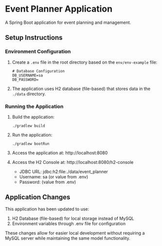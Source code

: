 # Event Planner Application

A Spring Boot application for event planning and management.

## Setup Instructions

### Environment Configuration

1. Create a `.env` file in the root directory based on the `env/env-example` file:
   ```
   # Database Configuration
   DB_USERNAME=sa
   DB_PASSWORD=
   ```

2. The application uses H2 database (file-based) that stores data in the `./data` directory.

### Running the Application

1. Build the application:
   ```
   ./gradlew build
   ```

2. Run the application:
   ```
   ./gradlew bootRun
   ```

3. Access the application at: http://localhost:8080

4. Access the H2 Console at: http://localhost:8080/h2-console
   - JDBC URL: jdbc:h2:file:./data/event_planner
   - Username: sa (or value from .env)
   - Password: (value from .env)

## Application Changes

This application has been updated to use:
1. H2 Database (file-based) for local storage instead of MySQL
2. Environment variables through .env file for configuration

These changes allow for easier local development without requiring a MySQL server while maintaining the same model functionality. 